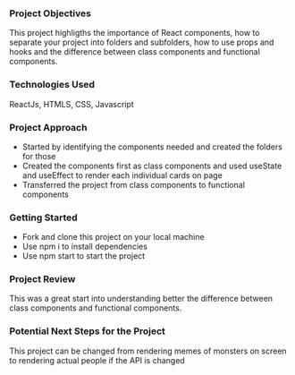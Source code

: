 ### Project Objectives

This project highligths the importance of React components, how to separate your project into folders and subfolders, how to use props and hooks and the difference between class components and functional components.


### Technologies Used

ReactJs, HTMLS, CSS, Javascript

### Project Approach

* Started by identifying the components needed and created the folders for those
* Created the components first as class components and used useState and useEffect to render each individual cards on page
* Transferred the project from class components to functional components

### Getting Started

* Fork and clone this project on your local machine
* Use npm i to install dependencies
* Use npm start to start the project

### Project Review

This was a great start into understanding better the difference between class components and functional components.

### Potential Next Steps for the Project

This project can be changed from rendering memes of monsters on screen to rendering actual people if the API is changed
